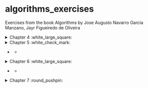 # algorithms_exercises
Exercises from the book Algorithms by Jose Augusto Navarro Garcia Manzano, Jayr Figueiredo de Oliveira

<details>
<summary>Chapter 4 :white_large_square: </summary>


### Nothing YET



</details>


<details> 

<summary>Chapter 5 :white_check_mark: </summary>

### [Ex.A Power of two](/chapter_5/quest0.c)
<details>
<summary> Sequential Fluxogram </summary>

![ex.achapter5](/chapter_5/quest0_c5.png)

</details>

### [Ex.B Math table](/chapter_5/quest1.c)
<details>
<summary> Sequential Fluxogram </summary>

![ex.bchapter5](/chapter_5/quest1_c5.png)

</details>

### [Ex.C Counting Numbers SUM](/chapter_5/quest2.c)
<details>
<summary> Sequential Fluxogram </summary>

![ex.cchapter5](/chapter_5/quest2_c5.png)

</details>

### [Ex.D EVEN SUM](/chapter_5/quest3.c)
<details>
<summary> Sequential Fluxogram </summary>

![ex.dchapter5](/chapter_5/quest3_c5.png)

</details>

### [Ex.E ODD Numbers ](/chapter_5/quest4.c)
<details>
<summary> Sequential Fluxogram </summary>

![ex.echapter5](/chapter_5/quest4_c5.png)

</details>

### [Ex.F Divisibility by four ](/chapter_5/quest5.c)
<details>
<summary> Sequential Fluxogram </summary>

![ex.fchapter5](/chapter_5/quest5_c5.png)

</details>

### [Ex.G Power of three ](/chapter_5/quest6.c)
<details>
<summary> Sequential Fluxogram </summary>

![ex.gchapter5](/chapter_5/quest6_c5.png)

</details>

### [Ex.H Power of choices ](/chapter_5/quest7.c)
<details>
<summary> Sequential Fluxogram </summary>

![ex.hchapter5](/chapter_5/quest7_c5.png)

</details>

### [Ex.I Fibonacci](/chapter_5/quest8.c)
<details>
<summary> Sequential Fluxogram </summary>

![ex.ichapter5](/chapter_5/quest8_c5.png)

</details>

### [Ex.J Temperature](/chapter_5/quest9.c)
<details>
<summary> Sequential Fluxogram </summary>

![ex.jchapter5](/chapter_5/quest9_c5.png)

</details>

### [Ex.K Malba Tahan](/chapter_5/quest10.c)
<details>
<summary> Sequential Fluxogram </summary>

![ex.kchapter5](/chapter_5/quest10_c5.png)

</details>

### [Ex.L Factorial](/chapter_5/quest11.c)
<details>
<summary> Sequential Fluxogram </summary>

![ex.lchapter5](/chapter_5/quest11_c5.png)

</details>

### [Ex.M Mean Sum](/chapter_5/quest12.c)
<details>
<summary> Sequential Fluxogram </summary>

![ex.mchapter5](/chapter_5/quest12_c5.png)

</details>

### [Ex.N Sum and Mean](/chapter_5/quest13.c)
<details>
<summary> Sequential Fluxogram </summary>

![ex.nchapter5](/chapter_5/quest13_c5.png)

</details>

### [Ex.O Odd Factorial](/chapter_5/quest14.c)
<details>
<summary> Sequential Fluxogram </summary>

![ex.ochapter5](/chapter_5/quest14_c5.png)

</details>

### [Ex.P Mean Sum](/chapter_5/quest15.c)
<details>
<summary> Sequential Fluxogram </summary>

![ex.pchapter5](/chapter_5/quest15_c5.png)

</details>

### [Ex.Q Area Measurement](/chapter_5/quest16.c)
<details>
<summary> Sequential Fluxogram </summary>

![ex.qchapter5](/chapter_5/quest16_c5.png)

</details>

### [Ex.R Smallest Number and Biggest Number](/chapter_5/quest17.c)
<details>
<summary> Sequential Fluxogram </summary>

![ex.rchapter5](/chapter_5/quest17_c5.png)

</details>

### [Ex.S Division Operation](/chapter_5/quest18.c)
<details>
<summary> Sequential Fluxogram </summary>

![ex.schapter5](/chapter_5/quest18_c5.png)

</details>

</details>

* *

<details>
<summary>Chapter 6 :white_large_square: </summary>

### Nothing YET

</details>

* *

<details>
<summary>Chapter 7 :round_pushpin:</summary>

### [EX.A Sorting a vector](/chapter_7/quest0.c)
<details>
<summary> Sequential Fluxogram </summary>

![ex.achapter7](/chapter_7/quest0_c7.png)

</details>

### [Ex.B Binary Searching](/chapter_7/quest1.c)
<details>
<summary> Sequential Fluxogram </summary>

![ex.bchapter7 ](/chapter_7/quest1_c7.png)

</details>

### [Ex.C Elements' Factorial](/chapter_7/quest2.c)
<details>
<summary> Sequential Fluxogram </summary>

![ex.cchapter7](/chapter_7/quest2_c7.png)

</details>

### [Ex.D Vectors' sum](/chapter_7/quest3.c)
<details>
<summary> Sequential Fluxogram </summary>

![ex.dchapter7](/chapter_7/quest3_c7.png)

</details>

### [Ex.E Holding elements of two vectors](/chapter_7/quest4.c)
<details>
<summary> Sequential Fluxogram </summary>

![ex.echapter7](/chapter_7/quest4_c7.png)

</details>

### [Ex.F Sequence Searching](/chapter_7/quest5.c)
<details>
<summary> Sequential Fluxogram </summary>

![ex.fchapter7](/chapter_7/quest5_c7.png)

</details>



